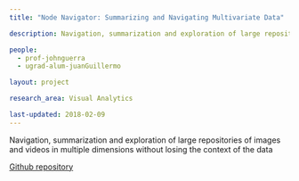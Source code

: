 ```yaml
---
title: "Node Navigator: Summarizing and Navigating Multivariate Data"

description: Navigation, summarization and exploration of large repositories of images and videos in multiple dimensions without losing the context of the data 

people:
  - prof-johnguerra
  - ugrad-alum-juanGuillermo

layout: project

research_area: Visual Analytics

last-updated: 2018-02-09
---
```

Navigation, summarization and exploration of large repositories of images and videos in multiple dimensions without losing the context of the data 

[Github repository](https://github.com/jgmurillo10/thesis)